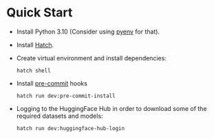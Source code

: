 # Quick Start

- Install Python 3.10 (Consider using [pyenv](https://github.com/pyenv/pyenv) for that).
- Install [Hatch](https://hatch.pypa.io/latest/install/).
- Create virtual environment and install dependencies:

  ```shell
  hatch shell
  ```

- Install [pre-commit](https://pre-commit.com/) hooks

  ```shell
  hatch run dev:pre-commit-install
  ```

- Logging to the HuggingFace Hub in order to download some of the required datasets and models:

  ```shell
  hatch run dev:huggingface-hub-login
  ```
